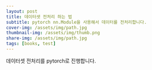 ```yaml
---
layout: post
title: 데이터셋 전처리 하는 법
subtitle: pytorch nn.Module을 사용해서 데이터를 전처리합니다.
cover-img: /assets/img/path.jpg
thumbnail-img: /assets/img/thumb.png
share-img: /assets/img/path.jpg
tags: [books, test]
---
```

데이터셋 전처리를 pytorch로 진행합니다.
